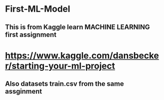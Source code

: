 # First-ML-Model
## This is from Kaggle learn MACHINE LEARNING first assignment
# https://www.kaggle.com/dansbecker/starting-your-ml-project
## Also datasets train.csv from the same assginment
